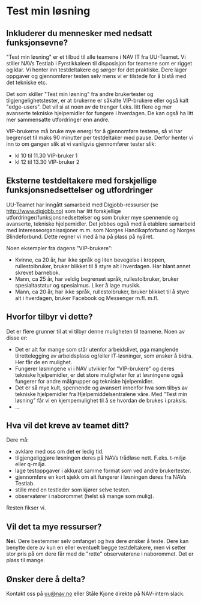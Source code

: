 # Test min løsning

## Inkluderer du mennesker med nedsatt funksjonsevne?
<p class="typo-ingress">"Test min løsning" er et tilbud til alle teamene i NAV IT fra UU-Teamet. Vi stiller NAVs Testlab i Fyrstikkaleen til disposisjon for teamene som er rigget og klar. Vi henter inn testdeltakere og sørger for det praktiske. Dere lager oppgaver og gjennomfører testen selv mens vi er tilstede for å bistå med det tekniske etc.</p>

Det som skiller "Test min løsning" fra andre brukertester og tilgjengelighetstester, er at brukerne er såkalte VIP-brukere eller også kalt "edge-users". Det vil si at noen av de trenger f.eks. litt flere og mer avanserte tekniske hjelpemidler for fungere i hverdagen. De kan også ha litt mer sammensatte utfordringer enn andre.

VIP-brukerne må bruke mye energi for å gjennomføre testene, så vi har begrenset til maks 90 minutter per testdeltaker med pause. Derfor henter vi inn to om gangen slik at vi vanligvis gjennomfører tester slik:

* kl 10 til 11.30 VIP-bruker 1
* kl 12 til 13.30 VIP-bruker 2

## Eksterne testdeltakere med forskjellige funksjonsnedsettelser og utfordringer
UU-Teamet har inngått samarbeid med Digjobb-ressurser (se http://www.digjobb.no) som har litt forskjellige utfordringer/funksjonsnedsettelser og som bruker mye spennende og avanserte, tekniske hjelpemidler. Det jobbes også med å etablere samarbeid med interesseorganisasjoner m.m. som Norges Handikapforbund og Norges Blindeforbund. Dette regner vi med å ha på plass på nyåret.

Noen eksempler fra dagens "VIP-brukere":
* Kvinne, ca 20 år, har ikke språk og liten bevegelse i kroppen, rullestolbruker, bruker blikket til å styre alt i hverdagen. Har blant annet skrevet barnebok.
* Mann, ca 25 år, har veldig begrenset språk, rullestolbruker, bruker spesialtastatur og spesialmus. Liker å lage musikk.
* Mann, ca 20 år, har ikke språk, rullestolbruker, bruker blikket til å styre alt i hverdagen, bruker Facebook og Messenger m.fl.
m.fl.

## Hvorfor tilbyr vi dette?
Det er flere grunner til at vi tilbyr denne muligheten til teamene. Noen av disse er:
* Det er alt for mange som står utenfor arbeidslivet, pga manglende tilrettelegging av arbeidsplass og/eller IT-løsninger, som ønsker å bidra. Her får de en mulighet.
* Fungerer løsningene vi i NAV utvikler for "VIP-brukere" og deres tekniske hjelpemidler, er det store muligheter for at løsningene også fungerer for andre målgrupper og tekniske hjelpemidler.
* Det er så mye kult, spennende og avansert innenfor hva som tilbys av tekniske hjelpemidler fra Hjelpemiddelsentralene våre. Med "Test min løsning" får vi en kjempemulighet til å se hvordan de brukes i praksis.
* ...

## Hva vil det kreve av teamet ditt?
Dere må:

* avklare med oss om det er ledig tid. 
* tilgjengeliggjøre løsningen deres på NAVs trådløse nett. F.eks. t-miljø eller q-miljø.
* lage testoppgaver i akkurat samme format som ved andre brukertester.
* gjennomføre en kort sjekk om alt fungerer i løsningen deres fra NAVs Testlab.
* stille med en testleder som kjører selve testen.
* observatører i naborommet (helst så mange som mulig).

Resten fikser vi.

## Vil det ta mye ressurser?
**Nei.** Dere bestemmer selv omfanget og hva dere ønsker å teste. Dere kan benytte dere av kun en eller eventuelt begge testdeltakere, men vi setter stor pris på om dere får med de "rette" observatørene i naborommet. Det er plass til mange.

## Ønsker dere å delta?
Kontakt oss på uu@nav.no eller Ståle Kjone direkte på NAV-intern slack.
